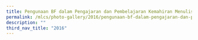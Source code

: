 ```yaml
---
title: Pengunaan BF dalam Pengajaran dan Pembelajaran Kemahiran Menulis
permalink: /mlcs/photo-gallery/2016/pengunaan-bf-dalam-pengajaran-dan-pembelajaran-kemahiran-menulis/
description: ""
third_nav_title: "2016"
---
```

